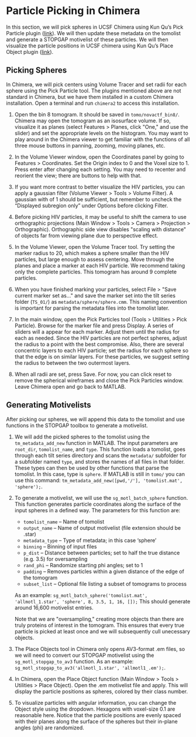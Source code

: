# Particle Picking in Chimera

In this section, we will pick spheres in UCSF Chimera using Kun Qu’s Pick Particle plugin ([link](https://www.biochem.mpg.de/7940000/Pick-Particle)).
We will then update these metadata on the tomolist and generate a STOPGAP motivelist of these particles.
We will then visualize the particle positions in UCSF chimera using Kun Qu’s Place Object plugin ([link](https://www.biochem.mpg.de/7939908/Place-Object)).

## Picking Spheres

In Chimera, we will pick centers using Volume Tracer and set radii for each sphere using the Pick Particle tool.
The plugins mentioned above are not standard in Chimera, but we have them installed in a custom Chimera installation. Open a terminal and run `chimera2` to access this installation.

1. Open the bin 8 tomogram.
It should be saved in `tomo/novactf_bin8/`.
Chimera may open the tomogram as an isosurface volume.
If so, visualize it as planes (select Features > Planes, click "One," and use the slider) and set the appropriate levels on the histogram.
You may want to play around in the Chimera viewer to get familiar with the functions of all three mouse buttons in panning, zooming, moving planes, etc.

2. In the Volume Viewer window, open the Coordinates panel by going to Features > Coordinates.
Set the Origin index to 0 and the Voxel size to 1.
Press enter after changing each setting.
You may need to recenter and reorient the view; there are buttons to help with that.

3. If you want more contrast to better visualize the HIV particles, you can apply a gaussian filter (Volume Viewer > Tools > Volume Filter).
A gaussian with of 1 should be sufficient, but remember to uncheck the “Displayed subregion only” under Options before clicking Filter.

4. Before picking HIV particles, it may be useful to shift the camera to use orthographic projections (Main Window > Tools > Camera > Projection > Orthographic).
Orthographic side view disables "scaling with distance" of objects far from viewing plane due to perspective effect.

5. In the Volume Viewer, open the Volume Tracer tool.
Try setting the marker radius to 20, which makes a sphere smaller than the HIV particles, but large enough to assess centering.
Move through the planes and place a marker at each HIV particle.
We recommend taking only the complete particles.
This tomogram has around 9 complete particles.

6. When you have finished marking your particles, select File > "Save current marker set as..." and save the marker set into the tilt series folder (`TS_01/`) as `metadata/sphere/sphere.cmm`.
This naming convention is important for parsing the metadata files into the tomolist later.

7. In the main window, open the Pick Particles tool (Tools > Utilities > Pick Particle).
Browse for the marker file and press Display.
A series of sliders will a appear for each marker.
Adjust them until the radius for each as needed.
Since the HIV particles are not perfect spheres, adjust the radius to a point with the best compromise.
Also, there are several concentric layers to each HIV particle; set the radius for each sphere so that the edge is on similar layers.
For these particles, we suggest setting the radius to between the two outermost layers.

8. When all radii are set, press Save.
For now, you can click reset to remove the spherical wireframes and close the Pick Particles window.
Leave Chimera open and go back to MATLAB.

## Generating Motivelists

After picking our spheres, we will append this data to the tomolist and use functions in the STOPGAP toolbox to generate a motivelist.

1. We will add the picked spheres to the tomolist using the `tm_metadata_add_new` function in MATLAB.
The input parameters are `root_dir`, `tomolist_name`, and `type`.
This function loads a tomolist, goes through each tilt series directory and scans the `metadata/` subfolder for a subfolder named `type`, and stores the names of all files in that folder.
These types can then be used by other functions that parse the tomolist.
In this case, type is `sphere`.
If MATLAB is still in `tomo/` you can use this command: `tm_metadata_add_new([pwd,'/'], 'tomolist.mat', 'sphere');`.

2. To generate a motivelist, we will use the `sg_motl_batch_sphere` function.
This function generates particle coordinates along the surface of the input spheres in a defined way.
The parameters for this function are:
    * `tomolist_name` – Name of tomolist
    * `output_name` – Name of output motivelist (file extension should be .star)
    * `metadata_type` – Type of metadata; in this case ‘sphere’
    * `binning` – Binning of input files
    * `p_dist` – Distance between particles; set to half the true distance (e.g. 3.5) for oversampling
    * `rand_phi` – Randomize starting phi angles; set to 1
    * `padding` – Removes particles within a given distance of the edge of the tomogram
    * `subset_list` – Optional file listing a subset of tomograms to process

    As an example:
    `sg_motl_batch_sphere('tomolist.mat', 'allmotl_1.star', 'sphere', 8, 3.5, 1, 16, []);`
    This should generate around 16,600 motivelist entries.

    Note that we are "oversampling," creating more objects than there are truly proteins of interest in the tomogram.
    This ensures that every true particle is picked at least once and we will subsequently cull unecessary objects.

3. The Place Objects tool in Chimera only opens AV3-format .em files, so we will need to convert our STOPGAP motivelist using the `sg_motl_stopgap_to_av3` function.
As an example: `sg_motl_stopgap_to_av3('allmotl_1.star', 'allmotl1_.em');`.

4. In Chimera, open the Place Object function (Main Window > Tools > Utilities > Place Object).
Open the .em motivelist file and apply.
This will display the particle positions as spheres, colored by their class number.

5. To visualize particles with angular information, you can change the Object style using the dropdown.
Hexagons with voxel-size 0.1 are reasonable here.
Notice that the particle positions are evenly spaced with their planes along the surface of the spheres but their in-plane angles (phi) are randomized.
